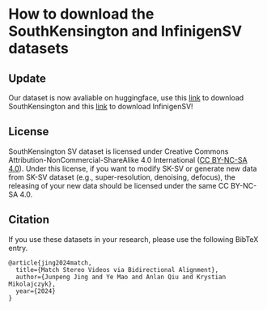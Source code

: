 # How to download the SouthKensington and InfinigenSV datasets

## Update
Our dataset is now avaliable on huggingface, use this [link](https://huggingface.co/datasets/MatchLab/SouthKensington/tree/main) to download SouthKensington and this [link](https://huggingface.co/datasets/MatchLab/Infinigen/tree/main) to download InfinigenSV!

## License 
SouthKensington SV dataset is licensed under Creative Commons Attribution-NonCommercial-ShareAlike 4.0 International ([CC BY-NC-SA 4.0](https://creativecommons.org/licenses/by-nc-sa/4.0/legalcode)). Under this license, if you want to modify SK-SV or generate new data from SK-SV dataset (e.g., super-resolution, denoising, defocus), the releasing of your new data should be licensed under the same CC BY-NC-SA 4.0. 

## Citation 
If you use these datasets in your research, please use the following BibTeX entry.
```
@article{jing2024match,
  title={Match Stereo Videos via Bidirectional Alignment},
  author={Junpeng Jing and Ye Mao and Anlan Qiu and Krystian Mikolajczyk},
  year={2024}
}

```
